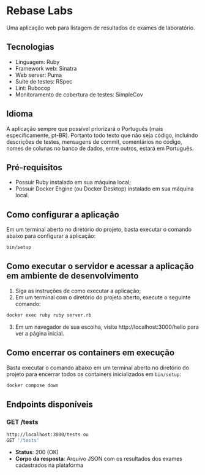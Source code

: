 # Rebase Labs

Uma aplicação web para listagem de resultados de exames de laboratório.

## Tecnologias

- Linguagem: Ruby
- Framework web: Sinatra
- Web server: Puma
- Suite de testes: RSpec
- Lint: Rubocop
- Monitoramento de cobertura de testes: SimpleCov

## Idioma
A aplicação sempre que possível priorizará o Português (mais especificamente, pt-BR). Portanto todo texto que não seja código, incluíndo descrições de testes, mensagens de commit, comentários no código, nomes de colunas no banco de dados, entre outros, estará em Português. 

## Pré-requisitos
- Possuir Ruby instalado em sua máquina local;
- Possuir Docker Engine (ou Docker Desktop) instalado em sua máquina local.

## Como configurar a aplicação

Em um terminal aberto no diretório do projeto, basta executar o comando abaixo para configurar a aplicação:

```bash
bin/setup
```

## Como executar o servidor e acessar a aplicação em ambiente de desenvolvimento
1. Siga as instruções de como executar a aplicação;
2. Em um terminal com o diretório do projeto aberto, execute o seguinte comando: 
```bash
docker exec ruby ruby server.rb
```
3. Em um navegador de sua escolha, visite http://localhost:3000/hello para ver a página inicial.

## Como encerrar os containers em execução

Basta executar o comando abaixo em um terminal aberto no diretório do projeto para encerrar todos os containers inicializados em `bin/setup`:

```bash
docker compose down
```
## Endpoints disponíveis

### GET /tests
```bash
http://localhost:3000/tests ou
GET '/tests'
```
- **Status**: 200 (OK)
- **Corpo da resposta**: Arquivo JSON com os resultados dos exames cadastrados na plataforma